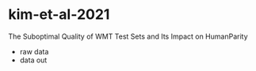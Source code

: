 # kim-et-al-2021
The Suboptimal Quality of WMT Test Sets and Its Impact on HumanParity

- raw data
- data out
